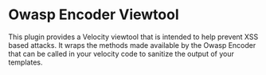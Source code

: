 # Owasp Encoder Viewtool

This plugin provides a Velocity viewtool that is intended to help prevent XSS based attacks.  It wraps the methods made available by the Owasp Encoder that can be called in your velocity code to sanitize the output of your templates.

